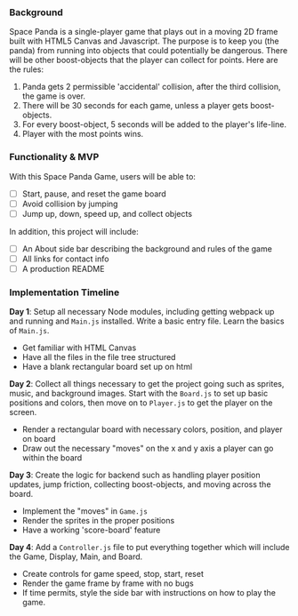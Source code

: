 ### Background

Space Panda is a single-player game that plays out in a moving 2D frame built with HTML5 Canvas and Javascript. The purpose is to keep you
(the panda) from running into objects that could potentially be dangerous. There will be other boost-objects that the player can collect for points. Here are the rules:

1. Panda gets 2 permissible 'accidental' collision, after the third collision, the game is over.
2. There will be 30 seconds for each game, unless a player gets boost-objects.
3. For every boost-object, 5 seconds will be added to the player's life-line.
4. Player with the most points wins.

### Functionality & MVP

With this Space Panda Game, users will be able to:

- [ ] Start, pause, and reset the game board
- [ ] Avoid collision by jumping
- [ ] Jump up, down, speed up, and collect objects

In addition, this project will include:

- [ ] An About side bar describing the background and rules of the game
- [ ] All links for contact info
- [ ] A production README

### Implementation Timeline

**Day 1**: Setup all necessary Node modules, including getting webpack up and running and `Main.js` installed. Write a basic entry file. Learn the basics of `Main.js`.

- Get familiar with HTML Canvas
- Have all the files in the file tree structured
- Have a blank rectangular board set up on html

**Day 2**: Collect all things necessary to get the project going such as sprites, music, and background images. Start with the `Board.js` to set up basic positions and colors, then move on to `Player.js` to get the player on the screen.

- Render a rectangular board with necessary colors, position, and player on board
- Draw out the necessary "moves" on the x and y axis a player can go within the board

**Day 3**: Create the logic for backend such as handling player position updates, jump friction, collecting boost-objects, and moving across the board.

- Implement the "moves" in `Game.js`
- Render the sprites in the proper positions
- Have a working 'score-board' feature

**Day 4**: Add a `Controller.js` file to put everything together which will include the Game, Display, Main, and Board.

- Create controls for game speed, stop, start, reset
- Render the game frame by frame with no bugs
- If time permits, style the side bar with instructions on how to play the game.
